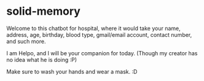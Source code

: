 # solid-memory
Welcome to this chatbot for hospital, where it would take your name, address, age, birthday, blood type, gmail/email account, contact number, and such more.


I am Helpo, and I will be your companion for today. (Though my creator has no idea what he is doing :P)

Make sure to wash your hands and wear a mask. :D
